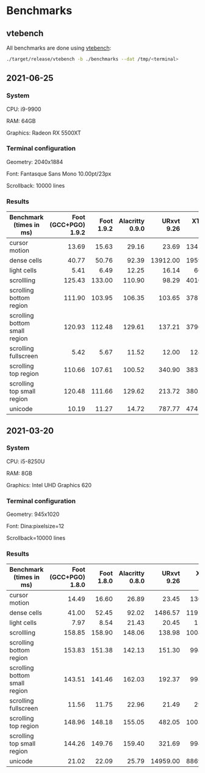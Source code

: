 # Benchmarks

## vtebench

All benchmarks are done using [vtebench](https://github.com/alacritty/vtebench):

```sh
./target/release/vtebench -b ./benchmarks --dat /tmp/<terminal>
```

## 2021-06-25

### System

CPU: i9-9900

RAM: 64GB

Graphics: Radeon RX 5500XT


### Terminal configuration

Geometry: 2040x1884

Font: Fantasque Sans Mono 10.00pt/23px

Scrollback: 10000 lines


### Results

| Benchmark (times in ms)       | Foot (GCC+PGO) 1.9.2 | Foot 1.9.2 | Alacritty 0.9.0 | URxvt 9.26 | XTerm 369 |
|-------------------------------|---------------------:|-----------:|----------------:|-----------:|----------:|
| cursor motion                 |                13.69 |      15.63 |           29.16 |      23.69 |   1341.75 |
| dense cells                   |                40.77 |      50.76 |           92.39 |   13912.00 |   1959.00 |
| light cells                   |                 5.41 |       6.49 |           12.25 |      16.14 |     66.21 |
| scrollling                    |               125.43 |     133.00 |          110.90 |      98.29 |   4010.67 |
| scrolling bottom region       |               111.90 |     103.95 |          106.35 |     103.65 |   3787.00 |
| scrolling bottom small region |               120.93 |     112.48 |          129.61 |     137.21 |   3796.67 |
| scrolling fullscreen          |                 5.42 |       5.67 |           11.52 |      12.00 |    124.33 |
| scrolling top region          |               110.66 |     107.61 |          100.52 |     340.90 |   3835.33 |
| scrolling top small region    |               120.48 |     111.66 |          129.62 |     213.72 |   3805.33 |
| unicode                       |                10.19 |      11.27 |           14.72 |     787.77 |   4741.00 |


## 2021-03-20

### System

CPU: i5-8250U

RAM: 8GB

Graphics: Intel UHD Graphics 620


### Terminal configuration

Geometry: 945x1020

Font: Dina:pixelsize=12

Scrollback=10000 lines


### Results


| Benchmark (times in ms)       | Foot (GCC+PGO) 1.8.0 | Foot 1.8.0 | Alacritty 0.8.0 | URxvt 9.26 | XTerm 368 |
|-------------------------------|---------------------:|-----------:|----------------:|-----------:|----------:|
| cursor motion                 |                14.49 |      16.60 |           26.89 |      23.45 |   1303.38 |
| dense cells                   |                41.00 |      52.45 |           92.02 |    1486.57 |  11957.00 |
| light cells                   |                 7.97 |       8.54 |           21.43 |      20.45 |    111.96 |
| scrollling                    |               158.85 |     158.90 |          148.06 |     138.98 |  10083.00 |
| scrolling bottom region       |               153.83 |     151.38 |          142.13 |     151.30 |   9988.50 |
| scrolling bottom small region |               143.51 |     141.46 |          162.03 |     192.37 |   9938.00 |
| scrolling fullscreen          |                11.56 |      11.75 |           22.96 |      21.49 |    295.40 |
| scrolling top region          |               148.96 |     148.18 |          155.05 |     482.05 |  10036.00 |
| scrolling top small region    |               144.26 |     149.76 |          159.40 |     321.69 |   9942.50 |
| unicode                       |                21.02 |      22.09 |           25.79 |   14959.00 |  88697.00 |
